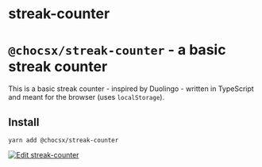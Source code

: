 # streak-counter

# `@chocsx/streak-counter` - a basic streak counter

This is a basic streak counter - inspired by Duolingo - written in TypeScript and meant for the browser (uses `localStorage`).

## Install

```shell
yarn add @chocsx/streak-counter
```

[![Edit streak-counter](https://codesandbox.io/static/img/play-codesandbox.svg)](https://codesandbox.io/s/streak-counter-ts-course-forked-bce7iz?fontsize=14&hidenavigation=1&theme=dark)